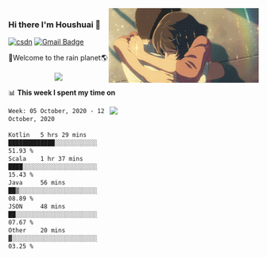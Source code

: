 <img  align='right' height="150" src="https://github.com/LikeRainDay/LikeRainDay/blob/master/pic/img_rain_1.gif?raw=true">



### Hi there I'm Houshuai :lemon:

[![csdn](https://img.shields.io/badge/-csdn-c14438?style=flat-square&logo=c&logoColor=white)](https://blog.csdn.net/qq_15807167)
[![Gmail Badge](https://img.shields.io/badge/-gmail-c14438?style=flat-square&logo=Gmail&logoColor=white&link=mailto:houshuai0816@gmail.com)](mailto:houshuai0816@gmail.com)

🚀Welcome to the rain planet🌎

<center>
<img align='center'  src="https://source.unsplash.com/random/1200x600">
</center>

📊 **This week I spent my time on**

<img align='right'   width="300" src="https://github-readme-stats.vercel.app/api?username=LikeRainDay&show_icons=true&title_color=fff&icon_color=79ff97&text_color=9f9f9f&bg_color=151515">

<!--START_SECTION:waka-->
```text
Week: 05 October, 2020 - 12 October, 2020

Kotlin   5 hrs 29 mins   █████████████░░░░░░░░░░░░   51.93 % 
Scala    1 hr 37 mins    ████░░░░░░░░░░░░░░░░░░░░░   15.43 % 
Java     56 mins         ██▒░░░░░░░░░░░░░░░░░░░░░░   08.89 % 
JSON     48 mins         ██░░░░░░░░░░░░░░░░░░░░░░░   07.67 % 
Other    20 mins         ▓░░░░░░░░░░░░░░░░░░░░░░░░   03.25 % 
```
<!--END_SECTION:waka-->
